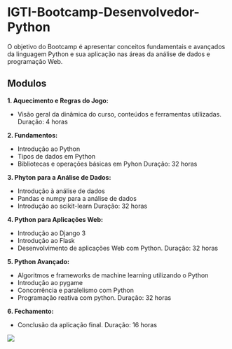 # IGTI-Bootcamp-Desenvolvedor-Python
O objetivo do Bootcamp é apresentar conceitos fundamentais e avançados da linguagem Python e sua aplicação nas áreas da análise de dados e programação Web.

## Modulos
**1. Aquecimento e Regras do Jogo:** 
* Visão geral da dinâmica do curso, conteúdos e ferramentas utilizadas.
Duração: 4 horas

**2. Fundamentos:** 
* Introdução ao Python
* Tipos de dados em Python
* Bibliotecas e operações básicas em Pyhon
Duração: 32 horas

**3. Phyton para a Análise de Dados:**
* Introdução à análise de dados
* Pandas e numpy para a análise de dados
* Introdução ao scikit-learn
Duração: 32 horas 

**4. Python para Aplicações Web:**
* Introdução ao Django 3
* Introdução ao Flask
* Desenvolvimento de aplicações Web com Python.
Duração: 32 horas

**5. Python Avançado:**
* Algoritmos e frameworks de machine learning utilizando o Python
* Introdução ao pygame
* Concorrência e paralelismo com Python
* Programação reativa com python.
Duração: 32 horas

**6. Fechamento:**
* Conclusão da aplicação final.
Duração: 16 horas

<img src=”https://online.igti.com.br/courses/139/files/4063/preview”>
